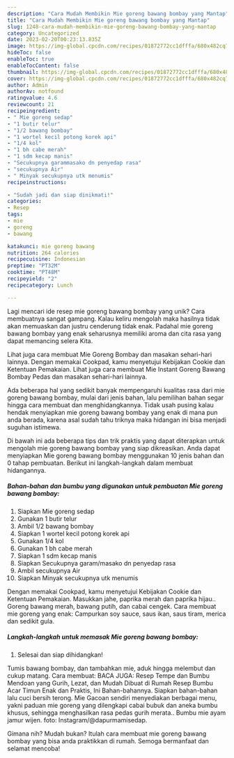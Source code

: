 ```yaml
---
description: "Cara Mudah Membikin Mie goreng bawang bombay yang Mantap"
title: "Cara Mudah Membikin Mie goreng bawang bombay yang Mantap"
slug: 1248-cara-mudah-membikin-mie-goreng-bawang-bombay-yang-mantap
category: Uncategorized
date: 2023-02-20T00:23:13.835Z
image: https://img-global.cpcdn.com/recipes/01872772cc1dfffa/680x482cq70/mie-goreng-bawang-bombay-foto-resep-utama.jpg
hideToc: false
enableToc: true
enableTocContent: false
thumbnail: https://img-global.cpcdn.com/recipes/01872772cc1dfffa/680x482cq70/mie-goreng-bawang-bombay-foto-resep-utama.jpg
cover: https://img-global.cpcdn.com/recipes/01872772cc1dfffa/680x482cq70/mie-goreng-bawang-bombay-foto-resep-utama.jpg
author: Admin
authorAv: notfound
ratingvalue: 4.6
reviewcount: 21
recipeingredient:
- " Mie goreng sedap"
- "1 butir telur"
- "1/2 bawang bombay"
- "1 wortel kecil potong korek api"
- "1/4 kol"
- "1 bh cabe merah"
- "1 sdm kecap manis"
- "Secukupnya garammasako dn penyedap rasa"
- "secukupnya Air"
- " Minyak secukupnya utk menumis"
recipeinstructions:

- "Sudah jadi dan siap dinikmati!"
categories:
- Resep
tags:
- mie
- goreng
- bawang

katakunci: mie goreng bawang 
nutrition: 264 calories
recipecuisine: Indonesian
preptime: "PT32M"
cooktime: "PT48M"
recipeyield: "2"
recipecategory: Lunch

---
```





Lagi mencari ide resep mie goreng bawang bombay yang unik? Cara membuatnya sangat gampang. Kalau keliru mengolah maka hasilnya tidak akan memuaskan dan justru cenderung tidak enak. Padahal mie goreng bawang bombay yang enak seharusnya memiliki aroma dan cita rasa yang dapat memancing selera Kita.





Lihat juga cara membuat Mie Goreng Bombay dan masakan sehari-hari lainnya. Dengan memakai Cookpad, kamu menyetujui Kebijakan Cookie dan Ketentuan Pemakaian. Lihat juga cara membuat Mie Instant Goreng Bawang Bombay Pedas dan masakan sehari-hari lainnya.

Ada beberapa hal yang sedikit banyak mempengaruhi kualitas rasa dari mie goreng bawang bombay, mulai dari jenis bahan, lalu pemilihan bahan segar hingga cara membuat dan menghidangkannya. Tidak usah pusing kalau hendak menyiapkan mie goreng bawang bombay yang enak di mana pun anda berada, karena asal sudah tahu triknya maka hidangan ini bisa menjadi suguhan istimewa.






Di bawah ini ada beberapa tips dan trik praktis yang dapat diterapkan untuk mengolah mie goreng bawang bombay yang siap dikreasikan. Anda dapat menyiapkan Mie goreng bawang bombay menggunakan 10 jenis bahan dan 0 tahap pembuatan. Berikut ini langkah-langkah dalam membuat hidangannya.

<!--inarticleads1-->

##### Bahan-bahan dan bumbu yang digunakan untuk pembuatan Mie goreng bawang bombay:

1. Siapkan  Mie goreng sedap
1. Gunakan 1 butir telur
1. Ambil 1/2 bawang bombay
1. Siapkan 1 wortel kecil potong korek api
1. Gunakan 1/4 kol
1. Gunakan 1 bh cabe merah
1. Siapkan 1 sdm kecap manis
1. Siapkan Secukupnya garam/masako dn penyedap rasa
1. Ambil secukupnya Air
1. Siapkan  Minyak secukupnya utk menumis


Dengan memakai Cookpad, kamu menyetujui Kebijakan Cookie dan Ketentuan Pemakaian. Masukkan jahe, paprika merah dan paprika hijau.. Goreng bawang merah, bawang putih, dan cabai cengek. Cara membuat mie goreng yang enak: Campurkan soy sauce, saus ikan, saus tiram, merica dan sedikit gula. 

<!--inarticleads2-->

##### Langkah-langkah untuk memasak Mie goreng bawang bombay:


1. Selesai dan siap dihidangkan!

Tumis bawang bombay, dan tambahkan mie, aduk hingga melembut dan cukup matang. Cara membuat: BACA JUGA: Resep Tempe dan Bumbu Mendoan yang Gurih, Lezat, dan Mudah Dibuat di Rumah Resep Bumbu Acar Timun Enak dan Praktis, Ini Bahan-bahannya. Siapkan bahan-bahan lalu cuci bersih terong. Mie Gacoan sendiri menyediakan berbagai menu, yakni paduan mie goreng yang dilengkapi cabai bubuk dan aneka bumbu khusus, sehingga menghasilkan rasa pedas gurih merata.. Bumbu mie ayam jamur wijen. foto: Instagram/@dapurmamisedap. 

Gimana nih? Mudah bukan? Itulah cara membuat mie goreng bawang bombay yang bisa anda praktikkan di rumah. Semoga bermanfaat dan selamat mencoba!
